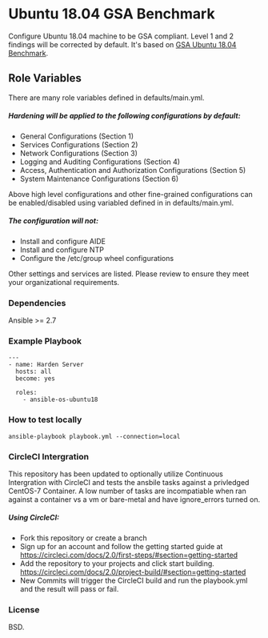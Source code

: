 Ubuntu 18.04 GSA Benchmark
==========================
Configure Ubuntu 18.04 machine to be GSA compliant. Level 1 and 2 findings will be corrected by default. It's based on [GSA Ubuntu 18.04 Benchmark](https://docs.google.com/spreadsheets/d/1xyvzohWWbTMhuTCeqAFRpnXEUGpapvjwyfxbq8ocP2o).


Role Variables
--------------
There are many role variables defined in defaults/main.yml.

##### Hardening will be applied to the following configurations by default:
* General Configurations (Section 1)
* Services Configurations (Section 2)
* Network Configurations (Section 3)
* Logging and Auditing Configurations (Section 4) 
* Access, Authentication and Authorization Configurations (Section 5)
* System Maintenance Configurations (Section 6)

Above high level configurations and other fine-grained configurations can be enabled/disabled using variabled defined in in defaults/main.yml.

##### The configuration will not:
* Install and configure AIDE
* Install and configure NTP
* Configure the /etc/group wheel configurations

Other settings and services are listed. Please review to ensure they meet your organizational requirements.

### Dependencies
Ansible >= 2.7

### Example Playbook

```
---
- name: Harden Server
  hosts: all
  become: yes

  roles:
    - ansible-os-ubuntu18
```

### How to test locally

```
ansible-playbook playbook.yml --connection=local
```
### CircleCI Intergration

This repository has been updated to optionally utilize Continuous Intergration with CircleCI and tests the ansbile tasks against a privledged CentOS-7 Container.  A low number of tasks are incompatiable when ran against a container vs a vm or bare-metal and have ignore_errors turned on.

##### Using CircleCI:
* Fork this repository or create a branch
* Sign up for an account and follow the getting started guide at https://circleci.com/docs/2.0/first-steps/#section=getting-started
* Add the repository to your projects and click start building. https://circleci.com/docs/2.0/project-build/#section=getting-started
* New Commits will trigger the CircleCI build and run the playbook.yml and the result will pass or fail.

### License

BSD.